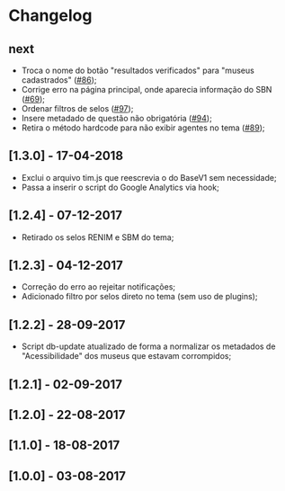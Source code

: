 # Changelog

## next
- Troca o nome do botão "resultados verificados" para "museus cadastrados" ([#86](https://github.com/culturagovbr/mapasculturais-museus/issues/86));
- Corrige erro na página principal, onde aparecia informação do SBN ([#69](https://github.com/culturagovbr/mapasculturais-museus/issues/69));
- Ordenar filtros de selos ([#97](https://github.com/culturagovbr/mapasculturais-museus/issues/97));
- Insere metadado de questão não obrigatória ([#94](https://github.com/culturagovbr/mapasculturais-museus/issues/94));
- Retira o método hardcode para não exibir agentes no tema ([#89](https://github.com/culturagovbr/mapasculturais-museus/issues/89));

## [1.3.0] - 17-04-2018
- Exclui o arquivo tim.js que reescrevia o do BaseV1 sem necessidade;
- Passa a inserir o script do Google Analytics via hook;

## [1.2.4] - 07-12-2017
- Retirado os selos RENIM e SBM do tema;

## [1.2.3] - 04-12-2017
- Correção do erro ao rejeitar notificações;
- Adicionado filtro por selos direto no tema (sem uso de plugins);

## [1.2.2] - 28-09-2017
- Script db-update atualizado de forma a normalizar os metadados de "Acessibilidade" dos museus que estavam corrompidos;

## [1.2.1] - 02-09-2017

## [1.2.0] - 22-08-2017

## [1.1.0] - 18-08-2017

## [1.0.0] - 03-08-2017
